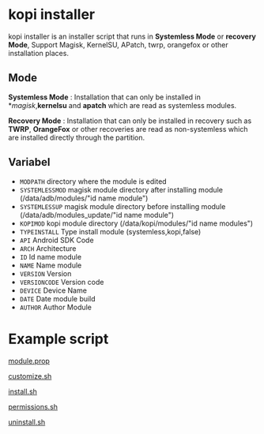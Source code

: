 # kopi installer
kopi installer is an installer script that runs in **Systemless Mode** or **recovery Mode**, Support Magisk, KernelSU, APatch, twrp, orangefox or other installation places.

## Mode
**Systemless Mode** : Installation that can only be installed in **magisk*,**kernelsu** and **apatch** which are read as systemless modules.

**Recovery Mode** : Installation that can only be installed in recovery such as **TWRP**, **OrangeFox** or other recoveries are read as non-systemless which are installed directly through the partition.


## Variabel
- ``MODPATH`` directory where the module is edited
- ``SYSTEMLESSMOD`` magisk module directory after installing module (/data/adb/modules/"id name module")
- ``SYSTEMLESSUP`` magisk module directory before installing module (/data/adb/modules_update/"id name module")
- ``KOPIMOD`` kopi module directory (/data/kopi/modules/"id name modules")
- ``TYPEINSTALL`` Type install module (systemless,kopi,false)
- ``API`` Android SDK Code
- ``ARCH`` Architecture
- ``ID`` Id name module
- ``NAME`` Name module
- ``VERSION`` Version
- ``VERSIONCODE`` Version code
- ``DEVICE`` Device Name
- ``DATE`` Date module build
- ``AUTHOR`` Author Module


# Example script
[module.prop](https://github.com/litegapps/litegapps/blob/main/core/utils/kopi/module.prop)
 
[customize.sh](https://github.com/litegapps/litegapps/blob/main/core/utils/customize.sh)
 
[install.sh](https://github.com/litegapps/litegapps/blob/main/core/utils/kopi/install.sh)
 
[permissions.sh](https://github.com/litegapps/litegapps/blob/main/core/utils/kopi/permissions.sh)
 
[uninstall.sh](https://github.com/litegapps/litegapps/blob/main/core/utils/kopi/uninstall.sh)
 
